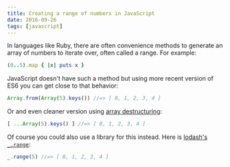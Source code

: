 ```yaml
---
title: Creating a range of numbers in JavaScript
date: 2016-09-26
tags: [javascript]
---
```


In languages like Ruby, there are often convenience methods to generate an array of numbers to iterate over, often called a range. For example:

```rb
(0..5).map { |x| puts x }
```

JavaScript doesn't have such a method but using more recent version of ES6 you can get close to that behavior:

```js
Array.from(Array(5).keys()) //=> [ 0, 1, 2, 3, 4 ]
```

Or and even cleaner version using [array destructuring](https://developer.mozilla.org/en-US/docs/Web/JavaScript/Reference/Operators/Destructuring_assignment):

```js
[ ...Array(5).keys() ] //=> [ 0, 1, 2, 3, 4 ]
```

Of course you could also use a library for this instead. Here is [lodash's `_.range`](https://lodash.com/docs/4.16.2#range):

```js
_.range(5) //=> [ 0, 1, 2, 3, 4 ]
```
